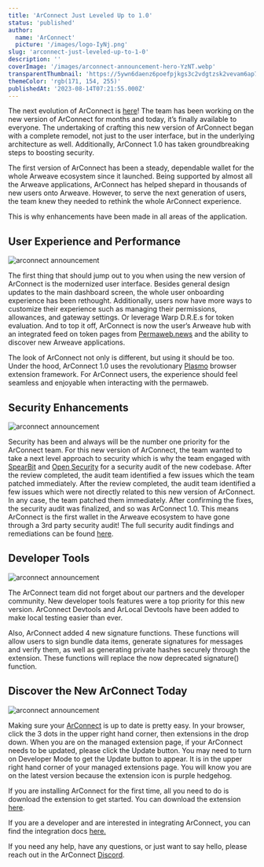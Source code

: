 ```yaml
---
title: 'ArConnect Just Leveled Up to 1.0'
status: 'published'
author:
  name: 'ArConnect'
  picture: '/images/logo-IyNj.png'
slug: 'arconnect-just-leveled-up-to-1-0'
description: ''
coverImage: '/images/arconnect-announcement-hero-YzNT.webp'
transparentThumbnail: 'https://5ywn6daenz6poefpjkgs3c2vdgtzsk2vevam6ap7mvc4443iwdfq.arweave.net/DylUl948pkZatGDUFFs1nZ4VWdUuwE5kXn3K07gJPzI'
themeColor: 'rgb(171, 154, 255)'
publishedAt: '2023-08-14T07:21:55.000Z'
---
```


The next evolution of ArConnect is [here](https://www.arconnect.io/download?utm_source=Blog&utm_medium=Post&utm_campaign=ArConnect+1.0+Release&utm_id=ArConnect+1.0+Release)! The team has been working on the new version of ArConnect for months and today, it’s finally available to everyone. The undertaking of crafting this new version of ArConnect began with a complete remodel, not just to the user interface, but in the underlying architecture as well. Additionally, ArConnect 1.0 has taken groundbreaking steps to boosting security.

The first version of ArConnect has been a steady, dependable wallet for the whole Arweave ecosystem since it launched. Being supported by almost all the Arweave applications, ArConnect has helped shepard in thousands of new users onto Arweave. However, to serve the next generation of users, the team knew they needed to rethink the whole ArConnect experience.

This is why enhancements have been made in all areas of the application.

## User Experience and Performance

![arconnect announcement](https://www.arconnect.io/_next/image?url=%2Fux-p-image.webp&w=1920&q=75)

The first thing that should jump out to you when using the new version of ArConnect is the modernized user interface. Besides general design updates to the main dashboard screen, the whole user onboarding experience has been rethought. Additionally, users now have more ways to customize their experience such as managing their permissions, allowances, and gateway settings. Or leverage Warp D.R.E.s for token evaluation. And to top it off, ArConnect is now the user’s Arweave hub with an integrated feed on token pages from [Permaweb.news](https://permaweb.news/) and the ability to discover new Arweave applications.

The look of ArConnect not only is different, but using it should be too. Under the hood, ArConnect 1.0 uses the revolutionary [Plasmo](https://www.plasmo.com/) browser extension framework. For ArConnect users, the experience should feel seamless and enjoyable when interacting with the permaweb.

## Security Enhancements

![arconnect announcement](https://www.arconnect.io/_next/image?url=%2Fsecurity-image.webp&w=1920&q=75)

Security has been and always will be the number one priority for the ArConnect team. For this new version of ArConnect, the team wanted to take a next level approach to security which is why the team engaged with [SpearBit](https://spearbit.com/) and [Open Security](https://opensecurity.io/) for a security audit of the new codebase. After the review completed, the audit team identified a few issues which the team patched immediately. After the review completed, the audit team identified a few issues which were not directly related to this new version of ArConnect. In any case, the team patched them immediately. After confirming the fixes, the security audit was finalized, and so was ArConnect 1.0. This means ArConnect is the first wallet in the Arweave ecosystem to have gone through a 3rd party security audit! The full security audit findings and remediations can be found [here](https://www.arconnect.io/audit.pdf?utm_source=Blog&utm_medium=Post&utm_campaign=ArConnect+1.0+Release+-+Audit&utm_id=ArConnect+1.0+Release).

## Developer Tools

![arconnect announcement](https://www.arconnect.io/_next/image?url=%2Fdeveloper-image.webp&w=1920&q=75)

The ArConnect team did not forget about our partners and the developer community. New developer tools features were a top priority for this new version. ArConnect Devtools and ArLocal Devtools have been added to make local testing easier than ever.

Also, ArConnect added 4 new signature functions. These functions will allow users to sign bundle data items, generate signatures for messages and verify them, as well as generating private hashes securely through the extension. These functions will replace the now deprecated signature() function.

## Discover the New ArConnect Today

![arconnect announcement](https://www.arconnect.io/_next/image?url=%2Fupdate-image.webp&w=1920&q=75)

Making sure your [ArConnect](https://www.arconnect.io/?utm_source=Clabs+Blog&utm_medium=Blog&utm_campaign=ArConnect+1.0+Launch&utm_id=ArConnect+1.0+Launch) is up to date is pretty easy. In your browser, click the 3 dots in the upper right hand corner, then extensions in the drop down. When you are on the managed extension page, if your ArConnect needs to be updated, please click the Update button. You may need to turn on Developer Mode to get the Update button to appear. It is in the upper right hand corner of your managed extensions page. You will know you are on the latest version because the extension icon is purple hedgehog.

If you are installing ArConnect for the first time, all you need to do is download the extension to get started. You can download the extension [here](https://www.arconnect.io/download?utm_source=Clabs+Blog&utm_medium=Blog&utm_campaign=ArConnect+1.0+Launch&utm_id=ArConnect+1.0+Launch).

If you are a developer and are interested in integrating ArConnect, you can find the integration docs [here.](https://docs.arconnect.io/?utm_source=Clabs+Blog&utm_medium=Blog&utm_campaign=ArConnect+1.0+Launch&utm_id=ArConnect+1.0+Launch)

If you need any help, have any questions, or just want to say hello, please reach out in the ArConnect [Discord](https://discord.com/invite/n5aUk776v8).

